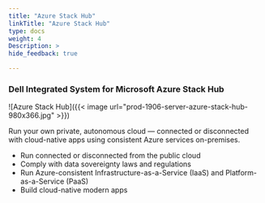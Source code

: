 ```yaml
---
title: "Azure Stack Hub"
linkTitle: "Azure Stack Hub"
type: docs
weight: 4
Description: >
hide_feedback: true

---
```


### Dell Integrated System for Microsoft Azure Stack Hub

![Azure Stack Hub]({{< image url="prod-1906-server-azure-stack-hub-980x366.jpg" >}})

Run your own private, autonomous cloud — connected or disconnected with cloud-native apps using consistent Azure services on-premises.

* Run connected or disconnected from the public cloud
* Comply with data sovereignty laws and regulations
* Run Azure-consistent Infrastructure-as-a-Service (IaaS) and Platform-as-a-Service (PaaS)
* Build cloud-native modern apps
